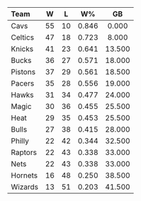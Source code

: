 | Team                             |  W  |  L  |  W%   |   GB   |
|:---------------------------------|:---:|:---:|:-----:|:------:|
| [](/r/clevelandcavs) Cavs        | 55  | 10  | 0.846 | 0.000  |
| [](/r/bostonceltics) Celtics     | 47  | 18  | 0.723 | 8.000  |
| [](/r/nyknicks) Knicks           | 41  | 23  | 0.641 | 13.500 |
| [](/r/mkebucks) Bucks            | 36  | 27  | 0.571 | 18.000 |
| [](/r/detroitpistons) Pistons    | 37  | 29  | 0.561 | 18.500 |
| [](/r/pacers) Pacers             | 35  | 28  | 0.556 | 19.000 |
| [](/r/atlantahawks) Hawks        | 31  | 34  | 0.477 | 24.000 |
| [](/r/orlandomagic) Magic        | 30  | 36  | 0.455 | 25.500 |
| [](/r/heat) Heat                 | 29  | 35  | 0.453 | 25.500 |
| [](/r/chicagobulls) Bulls        | 27  | 38  | 0.415 | 28.000 |
| [](/r/sixers) Philly             | 22  | 42  | 0.344 | 32.500 |
| [](/r/torontoraptors) Raptors    | 22  | 43  | 0.338 | 33.000 |
| [](/r/gonets) Nets               | 22  | 43  | 0.338 | 33.000 |
| [](/r/charlottehornets) Hornets  | 16  | 48  | 0.250 | 38.500 |
| [](/r/washingtonwizards) Wizards | 13  | 51  | 0.203 | 41.500 |